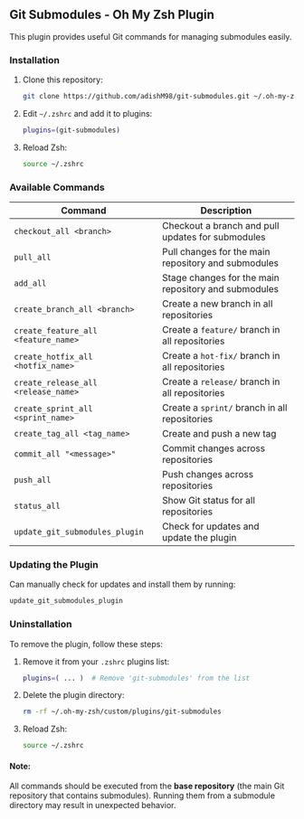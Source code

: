 ## Git Submodules - Oh My Zsh Plugin

This plugin provides useful Git commands for managing submodules easily.

### Installation

1. Clone this repository:

   ```sh
   git clone https://github.com/adishM98/git-submodules.git ~/.oh-my-zsh/custom/plugins/git-submodules
   ```

2. Edit `~/.zshrc` and add it to plugins:

   ```sh
   plugins=(git-submodules)
   ```

3. Reload Zsh:

   ```sh
   source ~/.zshrc
   ```

### Available Commands

| Command                             | Description                                          |
| ----------------------------------- | ---------------------------------------------------- |
| `checkout_all <branch>`             | Checkout a branch and pull updates for submodules    |
| `pull_all`                          | Pull changes for the main repository and submodules  |
| `add_all`                           | Stage changes for the main repository and submodules |
| `create_branch_all <branch>`        | Create a new branch in all repositories              |
| `create_feature_all <feature_name>` | Create a `feature/` branch in all repositories       |
| `create_hotfix_all <hotfix_name>`   | Create a `hot-fix/` branch in all repositories       |
| `create_release_all <release_name>` | Create a `release/` branch in all repositories       |
| `create_sprint_all <sprint_name>`   | Create a `sprint/` branch in all repositories        |
| `create_tag_all <tag_name>`         | Create and push a new tag                            |
| `commit_all "<message>"`            | Commit changes across repositories                   |
| `push_all`                          | Push changes across repositories                     |
| `status_all`                        | Show Git status for all repositories                 |
| `update_git_submodules_plugin`      | Check for updates and update the plugin              |

### Updating the Plugin

Can manually check for updates and install them by running:

```sh
update_git_submodules_plugin
```

### Uninstallation

To remove the plugin, follow these steps:

1. Remove it from your `.zshrc` plugins list:

   ```sh
   plugins=( ... )  # Remove 'git-submodules' from the list
   ```

2. Delete the plugin directory:

   ```sh
   rm -rf ~/.oh-my-zsh/custom/plugins/git-submodules
   ```

3. Reload Zsh:

   ```sh
   source ~/.zshrc
   ```

#### Note:

All commands should be executed from the **base repository** (the main Git repository that contains submodules). Running them from a submodule directory may result in unexpected behavior.
